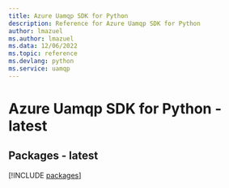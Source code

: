 ```yaml
---
title: Azure Uamqp SDK for Python
description: Reference for Azure Uamqp SDK for Python
author: lmazuel
ms.author: lmazuel
ms.data: 12/06/2022
ms.topic: reference
ms.devlang: python
ms.service: uamqp
---
```

# Azure Uamqp SDK for Python - latest
## Packages - latest
[!INCLUDE [packages](uamqp-index.md)]